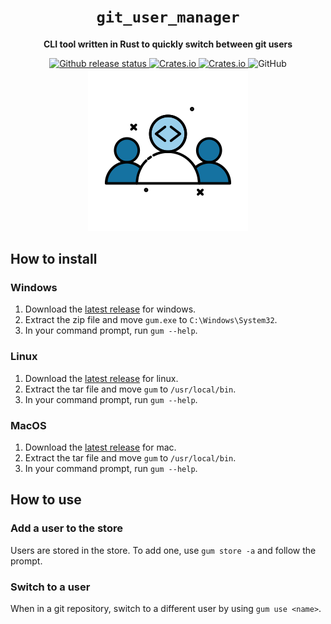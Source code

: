 <div align="center">
  <h1><code>git_user_manager</code></h1>
  <p>
    <strong>CLI tool written in Rust to quickly switch between git users
    </strong>
  </p>
  <p style="margin-bottom: 0.5ex;">
    <a href="https://github.com/Sarrus1/git_user_manager/actions/workflows/release.yml">
      <img
        alt="Github release status"
        src="https://github.com/Sarrus1/git_user_manager/actions/workflows/release.yml/badge.svg"
      />
    </a>
    <a href="https://github.com/Sarrus1/git_user_manager/releases/latest">
      <img alt="Crates.io" src="https://img.shields.io/crates/d/git_user_manager">
    </a>
    <a href="https://github.com/Sarrus1/git_user_manager/releases/latest">
      <img alt="Crates.io" src="https://img.shields.io/crates/v/git_user_manager">
    </a>
    <img alt="GitHub" src="https://img.shields.io/github/license/Sarrus1/git_user_manager">
  </p>
  <img src="https://raw.githubusercontent.com/Sarrus1/git_user_manager/main/img/logo.png" alt="Logo">
</div>

## How to install

### Windows

1. Download the [latest release](https://github.com/Sarrus1/git_user_manager/releases/latest) for windows.
2. Extract the zip file and move `gum.exe` to `C:\Windows\System32`.
3. In your command prompt, run `gum --help`.

### Linux

1. Download the [latest release](https://github.com/Sarrus1/git_user_manager/releases/latest) for linux.
2. Extract the tar file and move `gum` to `/usr/local/bin`.
3. In your command prompt, run `gum --help`.

### MacOS

1. Download the [latest release](https://github.com/Sarrus1/git_user_manager/releases/latest) for mac.
2. Extract the tar file and move `gum` to `/usr/local/bin`.
3. In your command prompt, run `gum --help`.

## How to use

### Add a user to the store

Users are stored in the store. To add one, use `gum store -a` and follow the prompt.

### Switch to a user

When in a git repository, switch to a different user by using `gum use <name>`.
